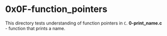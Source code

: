 # 0x0F-function_pointers
This directory tests understanding of function pointers in `C`.
**0-print_name.c** - function that prints a name.
